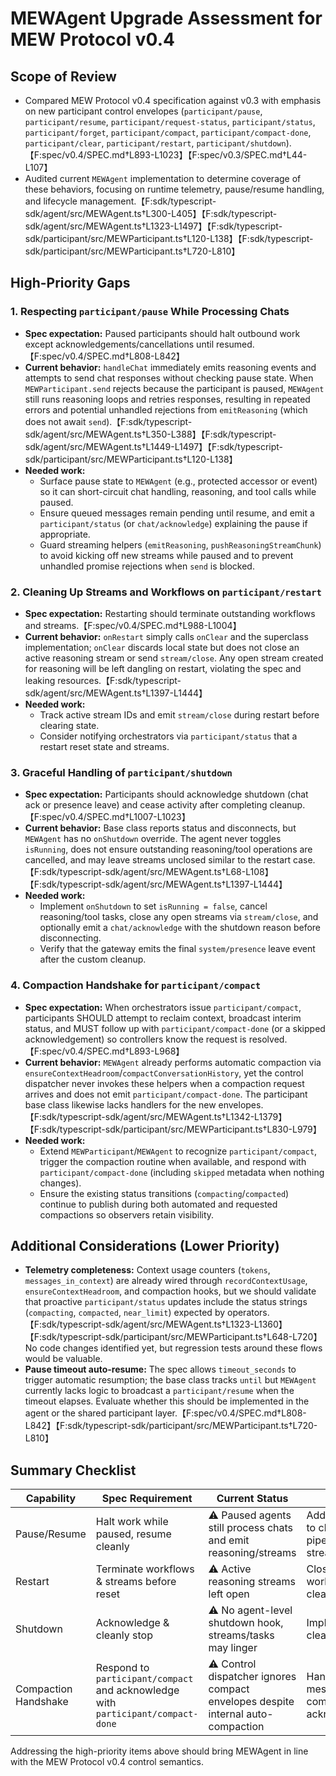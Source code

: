 # MEWAgent Upgrade Assessment for MEW Protocol v0.4

## Scope of Review
- Compared MEW Protocol v0.4 specification against v0.3 with emphasis on new participant control envelopes (`participant/pause`, `participant/resume`, `participant/request-status`, `participant/status`, `participant/forget`, `participant/compact`, `participant/compact-done`, `participant/clear`, `participant/restart`, `participant/shutdown`).【F:spec/v0.4/SPEC.md†L893-L1023】【F:spec/v0.3/SPEC.md†L44-L107】
- Audited current `MEWAgent` implementation to determine coverage of these behaviors, focusing on runtime telemetry, pause/resume handling, and lifecycle management.【F:sdk/typescript-sdk/agent/src/MEWAgent.ts†L300-L405】【F:sdk/typescript-sdk/agent/src/MEWAgent.ts†L1323-L1497】【F:sdk/typescript-sdk/participant/src/MEWParticipant.ts†L120-L138】【F:sdk/typescript-sdk/participant/src/MEWParticipant.ts†L720-L810】

## High-Priority Gaps

### 1. Respecting `participant/pause` While Processing Chats
- **Spec expectation:** Paused participants should halt outbound work except acknowledgements/cancellations until resumed.【F:spec/v0.4/SPEC.md†L808-L842】
- **Current behavior:** `handleChat` immediately emits reasoning events and attempts to send chat responses without checking pause state. When `MEWParticipant.send` rejects because the participant is paused, `MEWAgent` still runs reasoning loops and retries responses, resulting in repeated errors and potential unhandled rejections from `emitReasoning` (which does not await `send`).【F:sdk/typescript-sdk/agent/src/MEWAgent.ts†L350-L388】【F:sdk/typescript-sdk/agent/src/MEWAgent.ts†L1449-L1497】【F:sdk/typescript-sdk/participant/src/MEWParticipant.ts†L120-L138】
- **Needed work:**
  - Surface pause state to `MEWAgent` (e.g., protected accessor or event) so it can short-circuit chat handling, reasoning, and tool calls while paused.
  - Ensure queued messages remain pending until resume, and emit a `participant/status` (or `chat/acknowledge`) explaining the pause if appropriate.
  - Guard streaming helpers (`emitReasoning`, `pushReasoningStreamChunk`) to avoid kicking off new streams while paused and to prevent unhandled promise rejections when `send` is blocked.

### 2. Cleaning Up Streams and Workflows on `participant/restart`
- **Spec expectation:** Restarting should terminate outstanding workflows and streams.【F:spec/v0.4/SPEC.md†L988-L1004】
- **Current behavior:** `onRestart` simply calls `onClear` and the superclass implementation; `onClear` discards local state but does not close an active reasoning stream or send `stream/close`. Any open stream created for reasoning will be left dangling on restart, violating the spec and leaking resources.【F:sdk/typescript-sdk/agent/src/MEWAgent.ts†L1397-L1444】
- **Needed work:**
  - Track active stream IDs and emit `stream/close` during restart before clearing state.
  - Consider notifying orchestrators via `participant/status` that a restart reset state and streams.

### 3. Graceful Handling of `participant/shutdown`
- **Spec expectation:** Participants should acknowledge shutdown (chat ack or presence leave) and cease activity after completing cleanup.【F:spec/v0.4/SPEC.md†L1007-L1023】
- **Current behavior:** Base class reports status and disconnects, but `MEWAgent` has no `onShutdown` override. The agent never toggles `isRunning`, does not ensure outstanding reasoning/tool operations are cancelled, and may leave streams unclosed similar to the restart case.【F:sdk/typescript-sdk/agent/src/MEWAgent.ts†L68-L108】【F:sdk/typescript-sdk/agent/src/MEWAgent.ts†L1397-L1444】
- **Needed work:**
  - Implement `onShutdown` to set `isRunning = false`, cancel reasoning/tool tasks, close any open streams via `stream/close`, and optionally emit a `chat/acknowledge` with the shutdown reason before disconnecting.
  - Verify that the gateway emits the final `system/presence` leave event after the custom cleanup.

### 4. Compaction Handshake for `participant/compact`
- **Spec expectation:** When orchestrators issue `participant/compact`, participants SHOULD attempt to reclaim context, broadcast interim status, and MUST follow up with `participant/compact-done` (or a skipped acknowledgement) so controllers know the request is resolved.【F:spec/v0.4/SPEC.md†L893-L968】
- **Current behavior:** `MEWAgent` already performs automatic compaction via `ensureContextHeadroom`/`compactConversationHistory`, yet the control dispatcher never invokes these helpers when a compaction request arrives and does not emit `participant/compact-done`. The participant base class likewise lacks handlers for the new envelopes.【F:sdk/typescript-sdk/agent/src/MEWAgent.ts†L1342-L1379】【F:sdk/typescript-sdk/participant/src/MEWParticipant.ts†L830-L979】
- **Needed work:**
  - Extend `MEWParticipant`/`MEWAgent` to recognize `participant/compact`, trigger the compaction routine when available, and respond with `participant/compact-done` (including `skipped` metadata when nothing changes).
  - Ensure the existing status transitions (`compacting`/`compacted`) continue to publish during both automated and requested compactions so observers retain visibility.

## Additional Considerations (Lower Priority)
- **Telemetry completeness:** Context usage counters (`tokens`, `messages_in_context`) are already wired through `recordContextUsage`, `ensureContextHeadroom`, and compaction hooks, but we should validate that proactive `participant/status` updates include the status strings (`compacting`, `compacted`, `near_limit`) expected by operators.【F:sdk/typescript-sdk/agent/src/MEWAgent.ts†L1323-L1360】【F:sdk/typescript-sdk/participant/src/MEWParticipant.ts†L648-L720】 No code changes identified yet, but regression tests around these flows would be valuable.
- **Pause timeout auto-resume:** The spec allows `timeout_seconds` to trigger automatic resumption; the base class tracks `until` but `MEWAgent` currently lacks logic to broadcast a `participant/resume` when the timeout elapses. Evaluate whether this should be implemented in the agent or the shared participant layer.【F:spec/v0.4/SPEC.md†L808-L842】【F:sdk/typescript-sdk/participant/src/MEWParticipant.ts†L720-L810】

## Summary Checklist
| Capability | Spec Requirement | Current Status | Next Steps |
|------------|------------------|----------------|------------|
| Pause/Resume | Halt work while paused, resume cleanly | ⚠️ Paused agents still process chats and emit reasoning/streams | Add pause-awareness to chat/reasoning pipeline and guard stream emission |
| Restart | Terminate workflows & streams before reset | ⚠️ Active reasoning streams left open | Close streams, cancel work, emit status before clearing |
| Shutdown | Acknowledge & cleanly stop | ⚠️ No agent-level shutdown hook, streams/tasks may linger | Implement `onShutdown` cleanup + optional ack |
| Compaction Handshake | Respond to `participant/compact` and acknowledge with `participant/compact-done` | ⚠️ Control dispatcher ignores compact envelopes despite internal auto-compaction | Handle new control messages, trigger compaction, emit acknowledgement/status |

Addressing the high-priority items above should bring MEWAgent in line with the MEW Protocol v0.4 control semantics.

